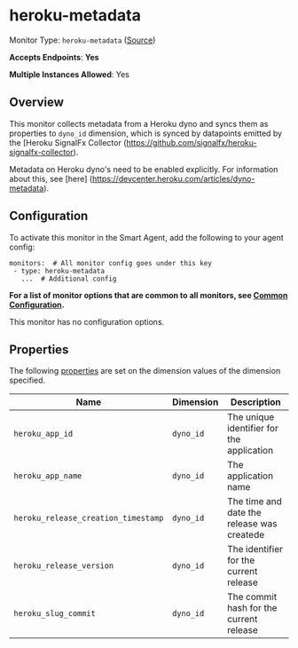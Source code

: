 <!--- GENERATED BY gomplate from scripts/docs/templates/monitor-page.md.tmpl --->

# heroku-metadata

Monitor Type: `heroku-metadata` ([Source](https://github.com/signalfx/signalfx-agent/tree/master/pkg/monitors/heroku))

**Accepts Endpoints**: **Yes**

**Multiple Instances Allowed**: Yes

## Overview

This monitor collects metadata from a Heroku dyno and syncs them as properties
to `dyno_id` dimension, which is synced by datapoints emitted by the
[Heroku SignalFx Collector (https://github.com/signalfx/heroku-signalfx-collector).

Metadata on Heroku dyno's need to be enabled explicitly. For information about this,
see [here] (https://devcenter.heroku.com/articles/dyno-metadata).


## Configuration

To activate this monitor in the Smart Agent, add the following to your
agent config:

```
monitors:  # All monitor config goes under this key
 - type: heroku-metadata
   ...  # Additional config
```

**For a list of monitor options that are common to all monitors, see [Common
Configuration](../monitor-config.md#common-configuration).**


This monitor has no configuration options.
## Properties

The following
[properties](https://docs.signalfx.com/en/latest/metrics-metadata/metrics-metadata.html#properties)
are set on the dimension values of the dimension specified.

| Name | Dimension | Description |
| ---  | ---       | ---         |
| `heroku_app_id` | `dyno_id` | The unique identifier for the application |
| `heroku_app_name` | `dyno_id` | The application name |
| `heroku_release_creation_timestamp` | `dyno_id` | The time and date the release was createde |
| `heroku_release_version` | `dyno_id` | The identifier for the current release |
| `heroku_slug_commit` | `dyno_id` | The commit hash for the current release |



